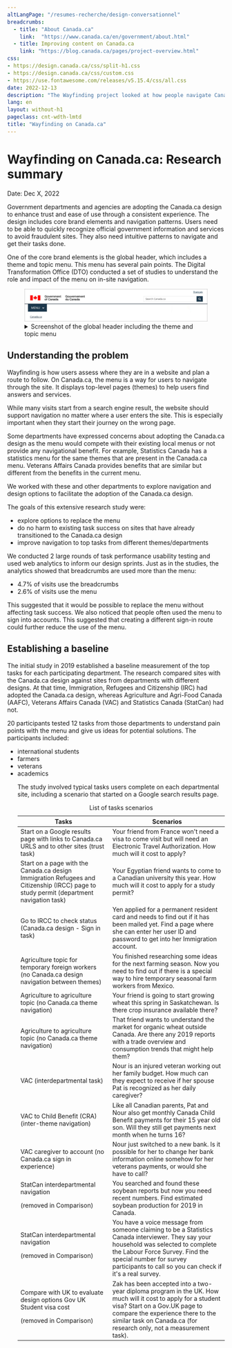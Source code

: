 ```yaml
---
altLangPage: "/resumes-recherche/design-conversationnel"
breadcrumbs:
  - title: "About Canada.ca"
    link:  "https://www.canada.ca/en/government/about.html"
  - title: Improving content on Canada.ca
    link: "https://blog.canada.ca/pages/project-overview.html"
css:
- https://design.canada.ca/css/split-h1.css
- https://design.canada.ca/css/custom.css
- https://use.fontawesome.com/releases/v5.15.4/css/all.css
date: 2022-12-13
description: "The Wayfinding project looked at how people navigate Canada.ca. The findings have led to several design changes to improve navigation throughout Government of Canada websites."
lang: en
layout: without-h1
pageclass: cnt-wdth-lmtd
title: "Wayfinding on Canada.ca"
---
```

<h1 property="name" id="wb-cont" dir="ltr"><span class="stacked"><span>Wayfinding on Canada.ca</span>: <span>Research summary</span></span></h1>
<p>Date: Dec X, 2022</p>
<p>Government departments and agencies are adopting the Canada.ca design to enhance trust and ease of use through a consistent experience. The design includes core brand elements and navigation patterns. Users need to be able to quickly recognize official government information and services to avoid fraudulent sites. They also need intuitive patterns to navigate and get their tasks done.</p>
<p>One of the core brand elements is the global header, which includes a theme and topic menu. This menu has several pain points. The Digital Transformation Office (DTO) conducted a set of studies to understand  the role and impact of the menu on in-site navigation.</p>
<figure class="gc-complex-img mrgn-tp-lg" role="group">
	<img alt="A long description can be found after the image." src="../images/rs-wayfinding-gh-01-en.png" />
	<figcaption><details>
			<summary>Screenshot of the global header including the theme and topic menu</summary>
			<p>The header includes the Government of Canada signature, a Menu button, and a Canada.ca breadcrumb on the left side of the screen. On the right side of the screen is a language toggle and the Canada.ca search bar.</p>
		</details></figcaption>
</figure>
<h2>Understanding the problem</h2>
<p>Wayfinding is how users assess where they are in a website and plan a route to follow. On Canada.ca, the menu is a way for users to navigate through the site. It displays top-level pages (themes) to help users find answers and services.</p>
<p>While many visits start from a search engine result, the website should support navigation no matter where a user enters the site. This is especially important when they start their journey on the wrong page.</p>
<p>Some departments have expressed concerns about adopting the Canada.ca design as the menu would compete with their existing local menus or not provide any navigational benefit.  For example, Statistics Canada has a statistics menu for the same themes that are present in the Canada.ca menu. Veterans Affairs Canada provides benefits that are similar but different from the benefits in the current menu.</p>
<p>We worked with these and other departments to explore navigation and design options to facilitate the adoption of the Canada.ca design.</p>
<p>The goals of this extensive research study were:</p>
<ul>
<li>explore options to replace the menu</li>
<li>do no harm to existing task success on sites that have already transitioned to the Canada.ca design</li>
<li>improve navigation to top tasks from different themes/departments</li> 
</ul>
<p>We conducted 2 large rounds of task performance usability testing and used web analytics to inform our design sprints. Just as in the studies, the analytics showed that breadcrumbs are used more than the menu:</p>
<ul>
<li>4.7% of visits use the breadcrumbs</li>  
<li>2.6% of visits use the menu</li> 
</ul>
<p>This suggested that it would be possible to replace the menu without affecting task success. We also noticed that people often used the menu to sign into accounts. This suggested that creating a different sign-in route could further reduce the use of the menu.</p>
<h2>Establishing a baseline</h2>
<p>The initial study in 2019 established a baseline measurement of the top tasks for each participating department. The research compared sites with the Canada.ca design against sites from departments with different designs. At that time, Immigration, Refugees and Citizenship (IRC) had adopted the Canada.ca design, whereas Agriculture and Agri-Food Canada (AAFC), Veterans Affairs Canada (VAC) and Statistics Canada (StatCan) had not.</p>
<p>20 participants tested 12 tasks from those departments to understand pain points with the menu and give us ideas for potential solutions. The participants included:</p> 
<ul>
<li>international students</li>  
<li>farmers</li>  
<li>veterans</li>  
<li>academics</li>  
<p>The study involved typical tasks users complete on each departmental site, including a scenario that started on a Google search results page.</p> 

  
  <table class="table table-striped">
<caption class="wb-inv">List of tasks scenarios</caption>
  <thead> <tr>
      <th scope="col" class="col-sm-4">Tasks</th>
      <th scope="col" class="col-sm-8">Scenarios</th>
    </tr></thead>
  <tbody>
<tr>
     <td>Start on a Google results page with links to Canada.ca URLS and to other sites (trust task)</td>
     <td>Your friend from France won't need a visa to come visit but will need an Electronic Travel Authorization. How much will it cost to apply?</td> 
<tr>
     <td>Start on a page with the Canada.ca design
Immigration Refugees and Citizenship (IRCC) page to study permit (department navigation task)</td>
     <td>Your Egyptian friend wants to come to a Canadian university this year. How much will it cost to apply for a study permit?</td> 
<tr>
     <td>Go to IRCC to check status (Canada.ca design - Sign in task)</td>
     <td>Yen applied for a permanent resident card and needs to find out if it has been mailed yet. Find a page where she can enter her user ID and password to get into her Immigration account.</td>
<tr>
     <td>Agriculture topic for temporary foreign workers (no Canada.ca design navigation between themes)</td>
     <td>You finished researching some ideas for the next farming season. Now you need to find out if there is a special way to hire temporary seasonal farm workers from Mexico.</td> 
<tr>
     <td>Agriculture to agriculture topic (no Canada.ca theme navigation)</td>
     <td>Your friend is going to start growing wheat this spring in Saskatchewan. Is there crop insurance available there?</td> 
<tr>
     <td>Agriculture to agriculture topic (no Canada.ca theme navigation)</td>
     <td>That friend wants to understand the market for organic wheat outside Canada. Are there any 2019 reports with a trade overview and consumption trends that might help them?</td> 
<tr>
     <td>VAC (interdepartmental task)</td>
     <td>Nour is an injured veteran working out her family budget. How much can they expect to receive if her spouse Pat is recognized as her daily caregiver?</td>
<tr>
     <td>VAC to Child Benefit (CRA)
(inter-theme navigation)</td>
     <td>Like all Canadian parents, Pat and Nour also get monthly Canada Child Benefit payments for their 15 year old son. Will they still get payments next month when he turns 16?</td> 
<tr>
     <td>VAC caregiver to account (no Canada.ca sign in experience)</td>
     <td>Nour just switched to a new bank. Is it possible for her to change her bank information online somehow for her veterans payments, or would she have to call?</td>   
<tr>
     <td>StatCan interdepartmental navigation

(removed in Comparison)</td>
     <td>You searched and found these soybean reports but now you need recent numbers. Find estimated soybean production for 2019 in Canada.</td>
<tr>
     <td>StatCan interdepartmental navigation


(removed in Comparison)</td>
     <td>You have a voice message from someone claiming to be a Statistics Canada interviewer. They say your household was selected to complete the Labour Force Survey. Find the special number for survey participants to call so you can check if it's a real survey.</td>
<tr>
     <td>Compare with UK to evaluate design options
Gov UK Student visa cost


(removed in Comparison)</td>
     <td>Zak has been accepted into a two-year diploma program in the UK. How much will it cost to apply for a student visa? Start on a Gov.UK page to compare the experience there to the similar task on Canada.ca (for research only, not a measurement task).</td>

</tbody>
</table>

